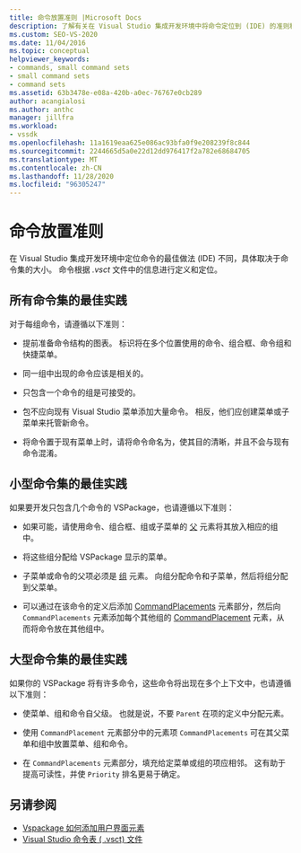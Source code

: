 ```yaml
---
title: 命令放置准则 |Microsoft Docs
description: 了解有关在 Visual Studio 集成开发环境中将命令定位到 (IDE) 的准则和最佳方案。
ms.custom: SEO-VS-2020
ms.date: 11/04/2016
ms.topic: conceptual
helpviewer_keywords:
- commands, small command sets
- small command sets
- command sets
ms.assetid: 63b3478e-e08a-420b-a0ec-76767e0cb289
author: acangialosi
ms.author: anthc
manager: jillfra
ms.workload:
- vssdk
ms.openlocfilehash: 11a1619eaa625e086ac93bfa0f9e208239f8c844
ms.sourcegitcommit: 2244665d5a0e22d12dd976417f2a782e68684705
ms.translationtype: MT
ms.contentlocale: zh-CN
ms.lasthandoff: 11/28/2020
ms.locfileid: "96305247"
---
```

# <a name="command-placement-guidelines"></a>命令放置准则
在 Visual Studio 集成开发环境中定位命令的最佳做法 (IDE) 不同，具体取决于命令集的大小。 命令根据 *.vsct* 文件中的信息进行定义和定位。

## <a name="best-practices-for-all-command-sets"></a>所有命令集的最佳实践
 对于每组命令，请遵循以下准则：

- 提前准备命令结构的图表。 标识将在多个位置使用的命令、组合框、命令组和快捷菜单。

- 同一组中出现的命令应该是相关的。

- 只包含一个命令的组是可接受的。

- 包不应向现有 Visual Studio 菜单添加大量命令。 相反，他们应创建菜单或子菜单来托管新命令。

- 将命令置于现有菜单上时，请将命令命名为，使其目的清晰，并且不会与现有命令混淆。

## <a name="best-practices-for-small-command-sets"></a>小型命令集的最佳实践
 如果要开发只包含几个命令的 VSPackage，也请遵循以下准则：

- 如果可能，请使用命令、组合框、组或子菜单的 [父](../../extensibility/parent-element.md) 元素将其放入相应的组中。

- 将这些组分配给 VSPackage 显示的菜单。

- 子菜单或命令的父项必须是 [组](../../extensibility/group-element.md) 元素。 向组分配命令和子菜单，然后将组分配到父菜单。

- 可以通过在该命令的定义后添加 [CommandPlacements](../../extensibility/commandplacements-element.md) 元素部分，然后向 `CommandPlacements` 元素添加每个其他组的 [CommandPlacement](../../extensibility/commandplacement-element.md) 元素，从而将命令放在其他组中。

## <a name="best-practices-for-large-command-sets"></a>大型命令集的最佳实践
 如果你的 VSPackage 将有许多命令，这些命令将出现在多个上下文中，也请遵循以下准则：

- 使菜单、组和命令自父级。 也就是说，不要 `Parent` 在项的定义中分配元素。

- 使用 `CommandPlacement` 元素部分中的元素项 `CommandPlacements` 可在其父菜单和组中放置菜单、组和命令。

- 在 `CommandPlacements` 元素部分，填充给定菜单或组的项应相邻。 这有助于提高可读性，并使 `Priority` 排名更易于确定。

## <a name="see-also"></a>另请参阅
- [Vspackage 如何添加用户界面元素](../../extensibility/internals/how-vspackages-add-user-interface-elements.md)
- [Visual Studio 命令表 ( .vsct) 文件](../../extensibility/internals/visual-studio-command-table-dot-vsct-files.md)

